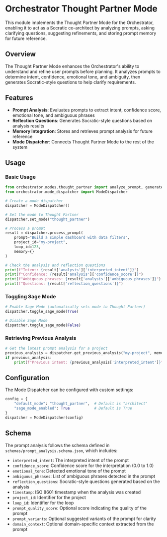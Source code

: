 # Orchestrator Thought Partner Mode

This module implements the Thought Partner Mode for the Orchestrator, enabling it to act as a Socratic co-architect by analyzing prompts, asking clarifying questions, suggesting refinements, and storing prompt memory for future reference.

## Overview

The Thought Partner Mode enhances the Orchestrator's ability to understand and refine user prompts before planning. It analyzes prompts to determine intent, confidence, emotional tone, and ambiguity, then generates Socratic-style questions to help clarify requirements.

## Features

- **Prompt Analysis**: Evaluates prompts to extract intent, confidence score, emotional tone, and ambiguous phrases
- **Reflection Questions**: Generates Socratic-style questions based on analysis results
- **Memory Integration**: Stores and retrieves prompt analysis for future reference
- **Mode Dispatcher**: Connects Thought Partner Mode to the rest of the system

## Usage

### Basic Usage

```python
from orchestrator.modes.thought_partner import analyze_prompt, generate_reflection_questions
from orchestrator.mode_dispatcher import ModeDispatcher

# Create a mode dispatcher
dispatcher = ModeDispatcher()

# Set the mode to Thought Partner
dispatcher.set_mode("thought_partner")

# Process a prompt
result = dispatcher.process_prompt(
    prompt="Build a simple dashboard with data filters",
    project_id="my-project",
    loop_id=123,
    memory={}
)

# Check the analysis and reflection questions
print(f"Intent: {result['analysis']['interpreted_intent']}")
print(f"Confidence: {result['analysis']['confidence_score']}")
print(f"Ambiguous phrases: {result['analysis']['ambiguous_phrases']}")
print(f"Questions: {result['reflection_questions']}")
```

### Toggling Sage Mode

```python
# Enable Sage Mode (automatically sets mode to Thought Partner)
dispatcher.toggle_sage_mode(True)

# Disable Sage Mode
dispatcher.toggle_sage_mode(False)
```

### Retrieving Previous Analysis

```python
# Get the latest prompt analysis for a project
previous_analysis = dispatcher.get_previous_analysis("my-project", memory)
if previous_analysis:
    print(f"Previous intent: {previous_analysis['interpreted_intent']}")
```

## Configuration

The Mode Dispatcher can be configured with custom settings:

```python
config = {
    "default_mode": "thought_partner",  # Default is "architect"
    "sage_mode_enabled": True           # Default is True
}
dispatcher = ModeDispatcher(config)
```

## Schema

The prompt analysis follows the schema defined in `schemas/prompt_analysis.schema.json`, which includes:

- `interpreted_intent`: The interpreted intent of the prompt
- `confidence_score`: Confidence score for the interpretation (0.0 to 1.0)
- `emotional_tone`: Detected emotional tone of the prompt
- `ambiguous_phrases`: List of ambiguous phrases detected in the prompt
- `reflection_questions`: Socratic-style questions generated based on the analysis
- `timestamp`: ISO 8601 timestamp when the analysis was created
- `project_id`: Identifier for the project
- `loop_id`: Identifier for the loop
- `prompt_quality_score`: Optional score indicating the quality of the prompt
- `prompt_variants`: Optional suggested variants of the prompt for clarity
- `domain_context`: Optional domain-specific context extracted from the prompt
